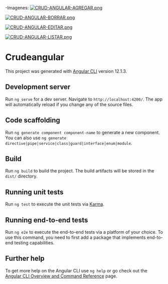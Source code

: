 -Imagenes:
[![CRUD-ANGULAR-AGREGAR.png](https://i.postimg.cc/jdXxxGdz/CRUD-ANGULAR-AGREGAR.png)](https://postimg.cc/JGsVKYXn)

[![CRUD-ANGULAR-BORRAR.png](https://i.postimg.cc/zXXmj38g/CRUD-ANGULAR-BORRAR.png)](https://postimg.cc/5jGk94H4)

[![CRUD-ANGULAR-EDITAR.png](https://i.postimg.cc/prs67YRn/CRUD-ANGULAR-EDITAR.png)](https://postimg.cc/WqJ8qZD2)

[![CRUD-ANGULAR-LISTAR.png](https://i.postimg.cc/fLZqRgb9/CRUD-ANGULAR-LISTAR.png)](https://postimg.cc/QB4J6m18)

# Crudeangular

This project was generated with [Angular CLI](https://github.com/angular/angular-cli) version 12.1.3.

## Development server

Run `ng serve` for a dev server. Navigate to `http://localhost:4200/`. The app will automatically reload if you change any of the source files.

## Code scaffolding

Run `ng generate component component-name` to generate a new component. You can also use `ng generate directive|pipe|service|class|guard|interface|enum|module`.

## Build

Run `ng build` to build the project. The build artifacts will be stored in the `dist/` directory.

## Running unit tests

Run `ng test` to execute the unit tests via [Karma](https://karma-runner.github.io).

## Running end-to-end tests

Run `ng e2e` to execute the end-to-end tests via a platform of your choice. To use this command, you need to first add a package that implements end-to-end testing capabilities.

## Further help

To get more help on the Angular CLI use `ng help` or go check out the [Angular CLI Overview and Command Reference](https://angular.io/cli) page.

